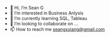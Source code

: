 - 👋 Hi, I’m Sean G
- 👀 I’m interested in Business Anlysis
- 🌱 I’m currently learning SQL, Tableau
- 💞️ I’m looking to collaborate on ...
- 📫 How to reach me seangxxiang@gmail.com

<!---
Seang is a ✨ special ✨ repository because its `README.md` (this file) appears on your GitHub profile.
You can click the Preview link to take a look at your changes.
--->
